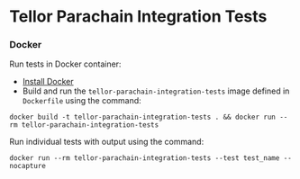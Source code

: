 # Tellor Parachain Integration Tests

### Docker
Run tests in Docker container:
- [Install Docker](https://docs.docker.com/get-docker/)
- Build and run the `tellor-parachain-integration-tests` image defined in `Dockerfile` using the command:
```shell
docker build -t tellor-parachain-integration-tests . && docker run --rm tellor-parachain-integration-tests
```

Run individual tests with output using the command:
```shell
docker run --rm tellor-parachain-integration-tests --test test_name --nocapture
```
